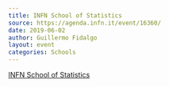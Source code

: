 ```yaml
---
title: INFN School of Statistics
source: https://agenda.infn.it/event/16360/
date: 2019-06-02
author: Guillermo Fidalgo
layout: event
categories: Schools
---
```

[INFN School of Statistics](https://agenda.infn.it/event/16360/)
